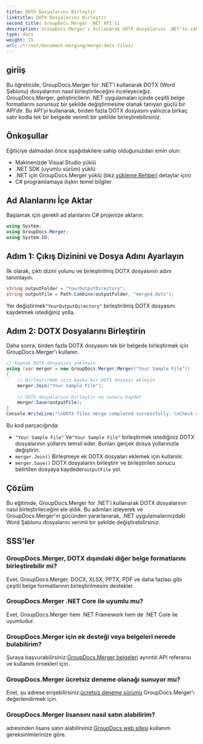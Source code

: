 ```yaml
---
title: DOTX Dosyalarını Birleştir
linktitle: DOTX Dosyalarını Birleştir
second_title: GroupDocs.Merger .NET API'si
description: GroupDocs.Merger'ı kullanarak DOTX dosyalarını .NET'te zahmetsizce nasıl birleştireceğinizi öğrenin. Belge işleme yeteneklerinizi geliştirin.
type: docs
weight: 15
url: /tr/net/document-merging/merge-dotx-files/
---
```

## giriiş
Bu öğreticide, GroupDocs.Merger for .NET'i kullanarak DOTX (Word Şablonu) dosyalarının nasıl birleştirileceğini inceleyeceğiz. GroupDocs.Merger, geliştiricilerin .NET uygulamaları içinde çeşitli belge formatlarını sorunsuz bir şekilde değiştirmesine olanak tanıyan güçlü bir API'dir. Bu API'yi kullanarak, birden fazla DOTX dosyasını yalnızca birkaç satır kodla tek bir belgede verimli bir şekilde birleştirebilirsiniz.
## Önkoşullar
Eğiticiye dalmadan önce aşağıdakilere sahip olduğunuzdan emin olun:
- Makinenizde Visual Studio yüklü
- .NET SDK (uyumlu sürüm) yüklü
-  .NET için GroupDocs.Merger yüklü (bkz.[yükleme Rehberi](https://reference.groupdocs.com/merger/net/) detaylar için)
- C# programlamaya ilişkin temel bilgiler

## Ad Alanlarını İçe Aktar
Başlamak için gerekli ad alanlarını C# projenize aktarın:
```csharp
using System; 
using GroupDocs.Merger;
using System.IO;
```
## Adım 1: Çıkış Dizinini ve Dosya Adını Ayarlayın
İlk olarak, çıktı dizini yolunu ve birleştirilmiş DOTX dosyasının adını tanımlayın.
```csharp
string outputFolder = "YourOutputDirectory";
string outputFile = Path.Combine(outputFolder, "merged.dotx");
```
 Yer değiştirmek`"YourOutputDirectory"` birleştirilmiş DOTX dosyasını kaydetmek istediğiniz yolla.
## Adım 2: DOTX Dosyalarını Birleştirin
Daha sonra, birden fazla DOTX dosyasını tek bir belgede birleştirmek için GroupDocs.Merger'ı kullanın.
```csharp
// Kaynak DOTX dosyasını yükleyin
using (var merger = new GroupDocs.Merger.Merger("Your Sample File"))
{
    // Birleştirmek için başka bir DOTX dosyası ekleyin
    merger.Join("Your Sample File");
    
    // DOTX dosyalarını birleştir ve sonucu kaydet
    merger.Save(outputFile);
}
Console.WriteLine("\nDOTX files merge completed successfully. \nCheck output in {0}", outputFolder);
```
Bu kod parçacığında:
- `"Your Sample File"` Ve`"Your Sample File"` birleştirmek istediğiniz DOTX dosyalarının yollarını temsil eder. Bunları gerçek dosya yollarınızla değiştirin.
- `merger.Join()` Birleşmeye ek DOTX dosyaları eklemek için kullanılır.
- `merger.Save()` DOTX dosyalarını birleştirir ve birleştirilen sonucu belirtilen dosyaya kaydeder`outputFile` yol.

## Çözüm
Bu eğitimde, GroupDocs.Merger for .NET'i kullanarak DOTX dosyalarının nasıl birleştirileceğini ele aldık. Bu adımları izleyerek ve GroupDocs.Merger'ın gücünden yararlanarak, .NET uygulamalarınızdaki Word Şablonu dosyalarını verimli bir şekilde değiştirebilirsiniz.

## SSS'ler
### GroupDocs.Merger, DOTX dışındaki diğer belge formatlarını birleştirebilir mi?
Evet, GroupDocs.Merger, DOCX, XLSX, PPTX, PDF ve daha fazlası gibi çeşitli belge formatlarının birleştirilmesini destekler.
### GroupDocs.Merger .NET Core ile uyumlu mu?
Evet, GroupDocs.Merger hem .NET Framework hem de .NET Core ile uyumludur.
### GroupDocs.Merger için ek desteği veya belgeleri nerede bulabilirim?
 Şuraya başvurabilirsiniz:[GroupDocs.Merger belgeleri](https://reference.groupdocs.com/merger/net/) ayrıntılı API referansı ve kullanım örnekleri için.
### GroupDocs.Merger ücretsiz deneme olanağı sunuyor mu?
 Evet, şu adrese erişebilirsiniz:[ücretsiz deneme sürümü](https://releases.groupdocs.com/) GroupDocs.Merger'ı değerlendirmek için.
### GroupDocs.Merger lisansını nasıl satın alabilirim?
 adresinden lisans satın alabilirsiniz.[GroupDocs web sitesi](https://purchase.groupdocs.com/buy) kullanım gereksinimlerinize göre.